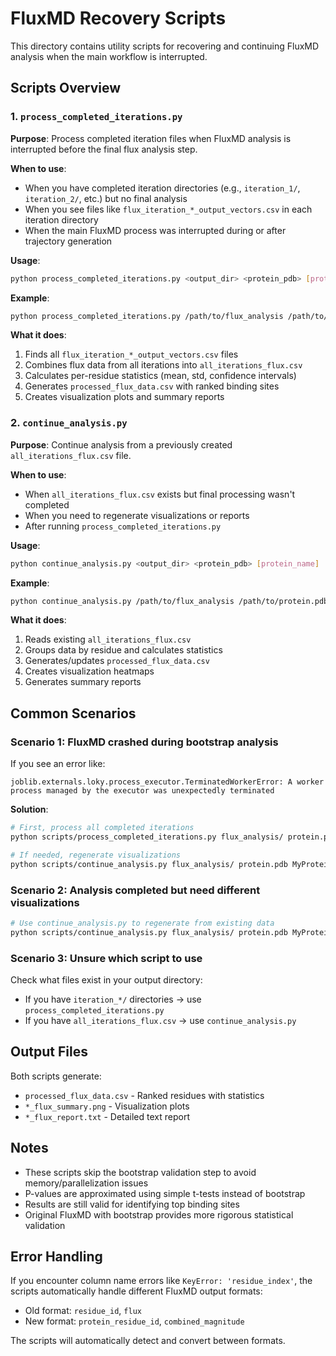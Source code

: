 # FluxMD Recovery Scripts

This directory contains utility scripts for recovering and continuing FluxMD analysis when the main workflow is interrupted.

## Scripts Overview

### 1. `process_completed_iterations.py`
**Purpose**: Process completed iteration files when FluxMD analysis is interrupted before the final flux analysis step.

**When to use**: 
- When you have completed iteration directories (e.g., `iteration_1/`, `iteration_2/`, etc.) but no final analysis
- When you see files like `flux_iteration_*_output_vectors.csv` in each iteration directory
- When the main FluxMD process was interrupted during or after trajectory generation

**Usage**:
```bash
python process_completed_iterations.py <output_dir> <protein_pdb> [protein_name]
```

**Example**:
```bash
python process_completed_iterations.py /path/to/flux_analysis /path/to/protein.pdb T4_L99A
```

**What it does**:
1. Finds all `flux_iteration_*_output_vectors.csv` files
2. Combines flux data from all iterations into `all_iterations_flux.csv`
3. Calculates per-residue statistics (mean, std, confidence intervals)
4. Generates `processed_flux_data.csv` with ranked binding sites
5. Creates visualization plots and summary reports

### 2. `continue_analysis.py`
**Purpose**: Continue analysis from a previously created `all_iterations_flux.csv` file.

**When to use**:
- When `all_iterations_flux.csv` exists but final processing wasn't completed
- When you need to regenerate visualizations or reports
- After running `process_completed_iterations.py`

**Usage**:
```bash
python continue_analysis.py <output_dir> <protein_pdb> [protein_name]
```

**Example**:
```bash
python continue_analysis.py /path/to/flux_analysis /path/to/protein.pdb T4_L99A
```

**What it does**:
1. Reads existing `all_iterations_flux.csv`
2. Groups data by residue and calculates statistics
3. Generates/updates `processed_flux_data.csv`
4. Creates visualization heatmaps
5. Generates summary reports

## Common Scenarios

### Scenario 1: FluxMD crashed during bootstrap analysis
If you see an error like:
```
joblib.externals.loky.process_executor.TerminatedWorkerError: A worker process managed by the executor was unexpectedly terminated
```

**Solution**:
```bash
# First, process all completed iterations
python scripts/process_completed_iterations.py flux_analysis/ protein.pdb MyProtein

# If needed, regenerate visualizations
python scripts/continue_analysis.py flux_analysis/ protein.pdb MyProtein
```

### Scenario 2: Analysis completed but need different visualizations
```bash
# Use continue_analysis.py to regenerate from existing data
python scripts/continue_analysis.py flux_analysis/ protein.pdb MyProtein
```

### Scenario 3: Unsure which script to use
Check what files exist in your output directory:
- If you have `iteration_*/` directories → use `process_completed_iterations.py`
- If you have `all_iterations_flux.csv` → use `continue_analysis.py`

## Output Files

Both scripts generate:
- `processed_flux_data.csv` - Ranked residues with statistics
- `*_flux_summary.png` - Visualization plots
- `*_flux_report.txt` - Detailed text report

## Notes

- These scripts skip the bootstrap validation step to avoid memory/parallelization issues
- P-values are approximated using simple t-tests instead of bootstrap
- Results are still valid for identifying top binding sites
- Original FluxMD with bootstrap provides more rigorous statistical validation

## Error Handling

If you encounter column name errors like `KeyError: 'residue_index'`, the scripts automatically handle different FluxMD output formats:
- Old format: `residue_id`, `flux`
- New format: `protein_residue_id`, `combined_magnitude`

The scripts will automatically detect and convert between formats.